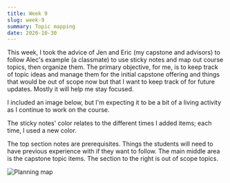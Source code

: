 ```yaml
---
title: Week 9
slug: week-9
summary: Topic mapping
date: 2020-10-30
---
```


This week, I took the advice of Jen and Eric (my capstone and advisors) to follow Alec's example (a classmate) to use sticky notes and map out course topics, then organize them. The primary objective, for me, is to keep track of topic ideas and manage them for the initial capstone offering and things that would be out of scope now but that I want to keep track of for future updates. Mostly it will help me stay focused.

I included an image below, but I'm expecting it to be a bit of a living activity as I continue to work on the course.

The sticky notes' color relates to the different times I added items; each time, I used a new color.

The top section notes are prerequisites. Things the students will need to have previous experience with if they want to follow. The main middle area is the capstone topic items. The section to the right is out of scope topics.

![Planning map](/planning-activity-mapping.png)
